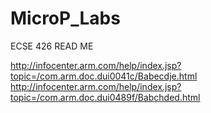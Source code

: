 # MicroP_Labs
ECSE 426
READ ME

http://infocenter.arm.com/help/index.jsp?topic=/com.arm.doc.dui0041c/Babecdje.html
http://infocenter.arm.com/help/index.jsp?topic=/com.arm.doc.dui0489f/Babchded.html